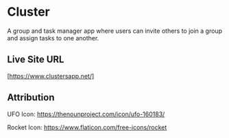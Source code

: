 
# Cluster

A group and task manager app where users can invite others to join a group and assign
tasks to one another.

## Live Site URL
[https://www.clustersapp.net/]

## Attribution
UFO Icon: https://thenounproject.com/icon/ufo-160183/

Rocket Icon: https://www.flaticon.com/free-icons/rocket